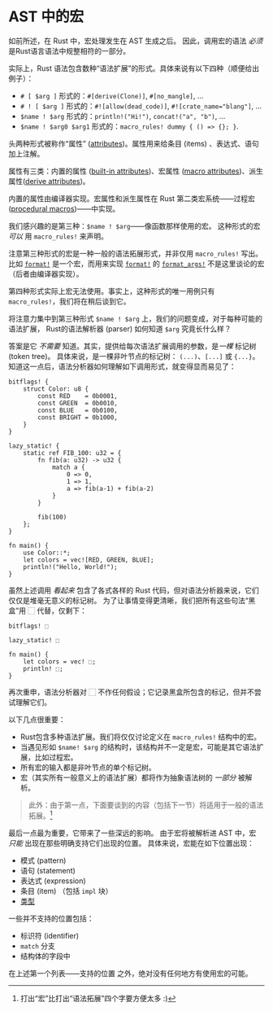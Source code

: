 # AST 中的宏

如前所述，在 Rust 中，宏处理发生在 AST 生成之后。
因此，调用宏的语法 *必须* 是Rust语言语法中规整相符的一部分。

实际上，Rust 语法包含数种“语法扩展”的形式。具体来说有以下四种（顺便给出例子）：

* `# [ $arg ]` 形式的：`#[derive(Clone)]`, `#[no_mangle]`, …
* `# ! [ $arg ]` 形式的：`#![allow(dead_code)]`, `#![crate_name="blang"]`, …
* `$name ! $arg` 形式的：`println!("Hi!")`, `concat!("a", "b")`, …
* `$name ! $arg0 $arg1` 形式的：`macro_rules! dummy { () => {}; }`.

头两种形式被称作“属性” ([attributes])。属性用来给条目 (items) 、表达式、语句加上注解。

属性有三类：内置的属性 ([built-in attributes])、宏属性 ([macro attributes])、派生属性([derive attributes])。

内置的属性由编译器实现。宏属性和派生属性在 Rust 第二类宏系统——过程宏 ([procedural macros])——中实现。


我们感兴趣的是第三种：`$name ! $arg`——像函数那样使用的宏。
这种形式的宏 *可以* 用 `macro_rules!` 来声明。

注意第三种形式的宏是一种一般的语法拓展形式，并非仅用 `macro_rules!` 写出。
比如 [`format!`] 是一个宏，而用来实现 [`format!`] 的 [`format_args!`] 不是这里谈论的宏（后者由编译器实现）。

第四种形式实际上宏无法使用。事实上，这种形式的唯一用例只有 `macro_rules!`，我们将在稍后谈到它。

将注意力集中到第三种形式 `$name ! $arg` 上，我们的问题变成，对于每种可能的语法扩展，
Rust的语法解析器 (parser) 如何知道 `$arg` 究竟长什么样？

答案是它 *不需要* 知道。其实，提供给每次语法扩展调用的参数，是*一棵* 标记树 (token tree)。
具体来说，是一棵非叶节点的标记树： `(...)`、`[...]` 或 `{...}`。
知道这一点后，语法分析器如何理解如下调用形式，就变得显而易见了：

```rust,ignore
bitflags! {
    struct Color: u8 {
        const RED    = 0b0001,
        const GREEN  = 0b0010,
        const BLUE   = 0b0100,
        const BRIGHT = 0b1000,
    }
}

lazy_static! {
    static ref FIB_100: u32 = {
        fn fib(a: u32) -> u32 {
            match a {
                0 => 0,
                1 => 1,
                a => fib(a-1) + fib(a-2)
            }
        }

        fib(100)
    };
}

fn main() {
    use Color::*;
    let colors = vec![RED, GREEN, BLUE];
    println!("Hello, World!");
}
```

虽然上述调用 *看起来* 包含了各式各样的 Rust 代码，但对语法分析器来说，它们仅仅是堆毫无意义的标记树。
为了让事情变得更清晰，我们把所有这些句法“黑盒”用 ⬚ 代替，仅剩下：

```text
bitflags! ⬚

lazy_static! ⬚

fn main() {
    let colors = vec! ⬚;
    println! ⬚;
}
```
再次重申，语法分析器对 ⬚ 不作任何假设；它记录黑盒所包含的标记，但并不尝试理解它们。

以下几点很重要：

*   Rust包含多种语法扩展。我们将仅仅讨论定义在 `macro_rules!` 结构中的宏。
*   当遇见形如 `$name! $arg` 的结构时，该结构并不一定是宏，可能是其它语法扩展，比如过程宏。
*   所有宏的输入都是非叶节点的单个标记树。
*   宏（其实所有一般意义上的语法扩展）都将作为抽象语法树的 *一部分* 被解析。

> 此外：由于第一点，下面要谈到的内容（包括下一节）将适用于一般的语法拓展。[^writer-is-lazy]

[^writer-is-lazy]: 打出“宏”比打出“语法拓展”四个字要方便太多 :)

最后一点最为重要，它带来了一些深远的影响。
由于宏将被解析进 AST 中，宏 *只能* 出现在那些明确支持它们出现的位置。
具体来说，宏能在如下位置出现：

*   模式 (pattern) 
*   语句 (statement) 
*   表达式 (expression)
*   条目 (item) （包括 `impl` 块）
*   [类型][type-macros]

一些并不支持的位置包括：

*   标识符 (identifier)
*   `match` 分支
*   结构体的字段中

在上述第一个列表——支持的位置 之外，绝对没有任何地方有使用宏的可能。

[attributes]: https://doc.rust-lang.org/reference/attributes.html
[built-in attributes]: https://doc.rust-lang.org/reference/attributes.html#built-in-attributes-index
[macro attributes]: https://doc.rust-lang.org/reference/procedural-macros.html#attribute-macros
[derive attributes]: https://doc.rust-lang.org/reference/procedural-macros.html#derive-macro-helper-attributes
[procedural macros]: https://doc.rust-lang.org/reference/procedural-macros.html
[`format!`]: https://doc.rust-lang.org/std/macro.format.html
[`format_args!`]: https://doc.rust-lang.org/std/macro.format_args.html
[type-macros]: https://github.com/rust-lang/rfcs/blob/161ce8a26e70226a88e0d4d43c7914a714050330/text/0873-type-macros.md

